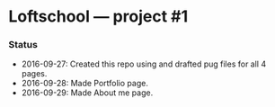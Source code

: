 # Loftschool — project #1

### Status
* 2016-09-27: Created this repo using and drafted pug files for all 4 pages.
* 2016-09-28: Made Portfolio page.
* 2016-09-29: Made About me page.